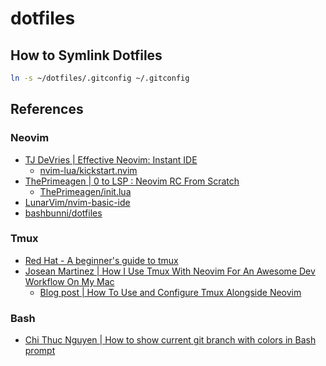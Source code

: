 # dotfiles

## How to Symlink Dotfiles

```bash
ln -s ~/dotfiles/.gitconfig ~/.gitconfig
```

## References

### Neovim

- [TJ DeVries | Effective Neovim: Instant IDE](https://www.youtube.com/watch?v=stqUbv-5u2s)
  - [nvim-lua/kickstart.nvim](https://github.com/nvim-lua/kickstart.nvim)
- [ThePrimeagen | 0 to LSP : Neovim RC From Scratch](https://www.youtube.com/watch?v=w7i4amO_zaE)
  - [ThePrimeagen/init.lua](https://github.com/ThePrimeagen/init.lua) 
- [LunarVim/nvim-basic-ide](https://github.com/LunarVim/nvim-basic-ide)
- [bashbunni/dotfiles](https://github.com/bashbunni/dotfiles)

### Tmux
- [Red Hat - A beginner's guide to tmux](https://www.redhat.com/sysadmin/introduction-tmux-linux)
- [Josean Martinez | How I Use Tmux With Neovim For An Awesome Dev Workflow On My Mac](https://www.youtube.com/watch?v=U-omALWIBos)
  - [Blog post | How To Use and Configure Tmux Alongside Neovim](https://www.josean.com/posts/tmux-setup)

### Bash
- [Chi Thuc Nguyen | How to show current git branch with colors in Bash prompt](https://thucnc.medium.com/how-to-show-current-git-branch-with-colors-in-bash-prompt-380d05a24745)
